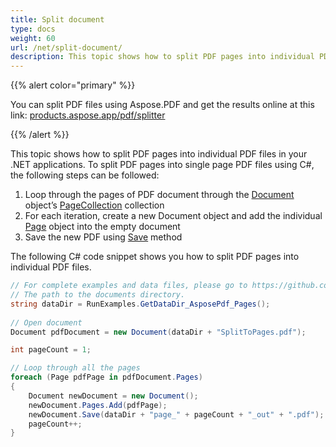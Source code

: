 ```yaml
---
title: Split document
type: docs
weight: 60
url: /net/split-document/
description: This topic shows how to split PDF pages into individual PDF files in your .NET applications with C#. 
---
```


{{% alert color="primary" %}}

You can split PDF files using Aspose.PDF and get the results online at this link: [products.aspose.app/pdf/splitter](https://products.aspose.app/pdf/splitter)

{{% /alert %}}

This topic shows how to split PDF pages into individual PDF files in your .NET applications. To split PDF pages into single page PDF files using C#, the following steps can be followed:

1. Loop through the pages of PDF document through the [Document](https://apireference.aspose.com/net/pdf/aspose.pdf/document) object’s [PageCollection](https://apireference.aspose.com/net/pdf/aspose.pdf/pagecollection) collection
1. For each iteration, create a new Document object and add the individual [Page](https://apireference.aspose.com/net/pdf/aspose.pdf/page) object into the empty document
1. Save the new PDF using [Save](https://apireference.aspose.com/net/pdf/aspose.pdf.document/save/methods/4) method

The following C# code snippet shows you how to split PDF pages into individual PDF files.

```csharp
// For complete examples and data files, please go to https://github.com/aspose-pdf/Aspose.PDF-for-.NET
// The path to the documents directory.
string dataDir = RunExamples.GetDataDir_AsposePdf_Pages();
            
// Open document
Document pdfDocument = new Document(dataDir + "SplitToPages.pdf");

int pageCount = 1;

// Loop through all the pages
foreach (Page pdfPage in pdfDocument.Pages)
{
    Document newDocument = new Document();
    newDocument.Pages.Add(pdfPage);
    newDocument.Save(dataDir + "page_" + pageCount + "_out" + ".pdf");
    pageCount++;
}
```

